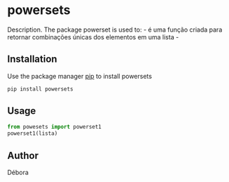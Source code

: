 # powersets

Description.
The package powerset is used to: - é uma função criada para retornar combinações únicas dos elementos em uma lista -

## Installation

Use the package manager [pip](https://pip.pypa.io/en/stable/) to install powersets

```bash
pip install powersets
```

## Usage

```python
from powesets import powerset1
powerset1(lista)
```

## Author

Débora
